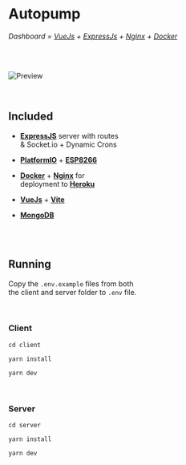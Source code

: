 
# Autopump

*Dashboard = [VueJs] + [ExpressJs] + [Nginx] + [Docker]*

<br>
<br>

![Preview]

<br>

## Included

-   **[ExpressJS]** server with routes <br>
    & Socket.io + Dynamic Crons
    
-   **[PlatformIO]** + **[ESP8266]**
    
-   **[Docker]** + **[Nginx]** for <br>
    deployment to **[Heroku]**

-   **[VueJs]** + **[Vite]**

-   **[MongoDB]**

<br>
<br>

## Running

Copy the `.env.example` files from both <br>
the client and server folder to `.env` file.

<br>

### Client

```shell
cd client
```

```shell
yarn install
```

```shell
yarn dev
```

<br>

### Server

```shell
cd server
```

```shell
yarn install
```

```shell
yarn dev
```

<br>


<!----------------------------------------------------------------------------->

[PlatformIO]: https://platformio.org/
[ExpressJs]: http://expressjs.com/
[ESP8266]: https://en.wikipedia.org/wiki/ESP8266
[MongoDB]: https://www.mongodb.com/
[Heroku]: https://www.heroku.com/
[Docker]: https://www.docker.com/
[Nginx]: https://nginx.org/en/
[VueJs]: https://vuejs.org/
[Vite]: https://vitejs.dev/

[Preview]: https://user-images.githubusercontent.com/84322691/177281621-7e8496c1-4925-4053-9760-0f8a9d497e03.png